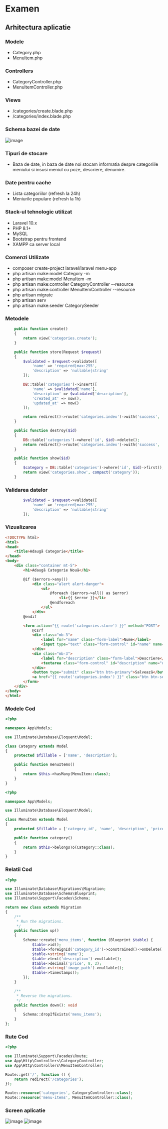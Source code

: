 # Examen
## Arhitectura aplicatie
### Modele
- Category.php
- MenuItem.php

### Controllers
- CategoryController.php
- MenuItemController.php

### Views
- /categories/create.blade.php
- /categories/index.blade.php

### Schema bazei de date
![image](https://github.com/user-attachments/assets/61129600-57f5-43ca-8075-c7373a484308)

### Tipuri de stocare
- Baza de date, in baza de date noi stocam informatia despre categoriile meniului si insusi meniul cu poze, descriere, denumire.

### Date pentru cache
- Lista categoriilor (refresh la 24h)
- Meniurile populare (refresh la 1h)

### Stack-ul tehnologic utilizat
- Laravel 10.x
- PHP 8.1+
- MySQL
- Bootstrap pentru frontend
- XAMPP ca server local

### Comenzi Utilizate
- composer create-project laravel/laravel menu-app
- php artisan make:model Category -m
- php artisan make:model MenuItem -m
- php artisan make:controller CategoryController --resource
- php artisan make:controller MenuItemController --resource
- php artisan migrate
- php artisan serv
- php artisan make:seeder CategorySeeder

### Metodele
```php
    public function create()
    {
        return view('categories.create');
    }

    public function store(Request $request)
    {
        $validated = $request->validate([
            'name' => 'required|max:255',
            'description' => 'nullable|string'
        ]);

        DB::table('categories')->insert([
            'name' => $validated['name'],
            'description' => $validated['description'],
            'created_at' => now(),
            'updated_at' => now()
        ]);

        return redirect()->route('categories.index')->with('success', 'Categorie adăugată cu succes!');
    }

    public function destroy($id)
    {
        DB::table('categories')->where('id', $id)->delete();
        return redirect()->route('categories.index')->with('success', 'Categorie ștearsă cu succes!');
    }

    public function show($id)
    {
        $category = DB::table('categories')->where('id', $id)->first();
        return view('categories.show', compact('category'));
    }
```

### Validarea datelor
```php
        $validated = $request->validate([
            'name' => 'required|max:255',
            'description' => 'nullable|string'
        ]);
```

### Vizualizarea
```html
<!DOCTYPE html>
<html>
<head>
    <title>Adaugă Categorie</title>
</head>
<body>
    <div class="container mt-5">
        <h1>Adaugă Categorie Nouă</h1>

        @if ($errors->any())
            <div class="alert alert-danger">
                <ul>
                    @foreach ($errors->all() as $error)
                        <li>{{ $error }}</li>
                    @endforeach
                </ul>
            </div>
        @endif

        <form action="{{ route('categories.store') }}" method="POST">
            @csrf
            <div class="mb-3">
                <label for="name" class="form-label">Nume</label>
                <input type="text" class="form-control" id="name" name="name" required>
            </div>
            <div class="mb-3">
                <label for="description" class="form-label">Descriere</label>
                <textarea class="form-control" id="description" name="description"></textarea>
            </div>
            <button type="submit" class="btn btn-primary">Salvează</button>
            <a href="{{ route('categories.index') }}" class="btn btn-secondary">Înapoi</a>
        </form>
    </div>
</body>
</html>
```

### Modele Cod
```php
<?php

namespace App\Models;

use Illuminate\Database\Eloquent\Model;

class Category extends Model
{
    protected $fillable = ['name', 'description'];

    public function menuItems()
    {
        return $this->hasMany(MenuItem::class);
    }
}

```
```php
<?php

namespace App\Models;

use Illuminate\Database\Eloquent\Model;

class MenuItem extends Model
{
    protected $fillable = ['category_id', 'name', 'description', 'price', 'image_path'];

    public function category()
    {
        return $this->belongsTo(Category::class);
    }
}
```


### Relatii Cod
```php
<?php

use Illuminate\Database\Migrations\Migration;
use Illuminate\Database\Schema\Blueprint;
use Illuminate\Support\Facades\Schema;

return new class extends Migration
{
    /**
     * Run the migrations.
     */
    public function up()
    {
        Schema::create('menu_items', function (Blueprint $table) {
            $table->id();
            $table->foreignId('category_id')->constrained()->onDelete('cascade');
            $table->string('name');
            $table->text('description')->nullable();
            $table->decimal('price', 8, 2);
            $table->string('image_path')->nullable();
            $table->timestamps();
        });
    }

    /**
     * Reverse the migrations.
     */
    public function down(): void
    {
        Schema::dropIfExists('menu_items');
    }
};
```

### Rute Cod
```php
<?php

use Illuminate\Support\Facades\Route;
use App\Http\Controllers\CategoryController;
use App\Http\Controllers\MenuItemController;

Route::get('/', function () {
    return redirect('/categories');
});

Route::resource('categories', CategoryController::class);
Route::resource('menu-items', MenuItemController::class);
```
### Screen aplicatie
![image](https://github.com/user-attachments/assets/2efc5459-fda1-4525-8693-bbf61e4c4c52)
![image](https://github.com/user-attachments/assets/6a5e028b-c2a0-44e7-9455-93dadf0ac461)


